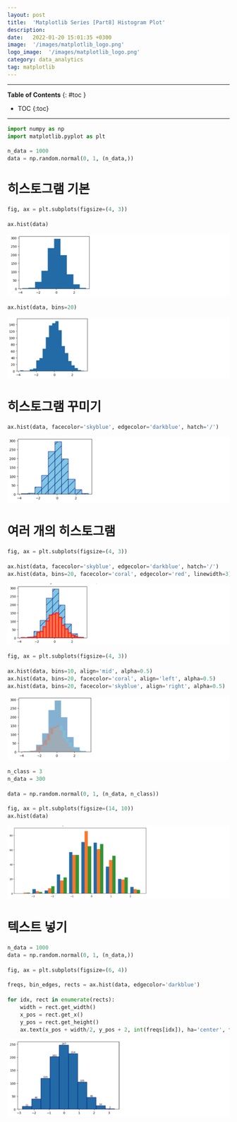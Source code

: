 ```yaml
---
layout: post
title:  'Matplotlib Series [Part8] Histogram Plot'
description: 
date:   2022-01-20 15:01:35 +0300
image:  '/images/matplotlib_logo.png'
logo_image:  '/images/matplotlib_logo.png'
category: data_analytics
tag: matplotlib
---
```

---
**Table of Contents**
{: #toc }
*  TOC
{:toc}

--- 

```py
import numpy as np
import matplotlib.pyplot as plt

n_data = 1000
data = np.random.normal(0, 1, (n_data,))
```

# 히스토그램 기본

```py
fig, ax = plt.subplots(figsize=(4, 3))

ax.hist(data)
```

![](/images/matplot_27.png)

```py
ax.hist(data, bins=20)
```

![](/images/matplot_28.png)

# 히스토그램 꾸미기

```py
ax.hist(data, facecolor='skyblue', edgecolor='darkblue', hatch='/')
```

![](/images/matplot_29.png)



# 여러 개의 히스토그램


```py
fig, ax = plt.subplots(figsize=(4, 3))

ax.hist(data, facecolor='skyblue', edgecolor='darkblue', hatch='/')
ax.hist(data, bins=20, facecolor='coral', edgecolor='red', linewidth=3)
```

![](/images/matplot_30.png)

```py
fig, ax = plt.subplots(figsize=(4, 3))

ax.hist(data, bins=10, align='mid', alpha=0.5)
ax.hist(data, bins=20, facecolor='coral', align='left', alpha=0.5)
ax.hist(data, bins=20, facecolor='skyblue', align='right', alpha=0.5)
```

![](/images/matplot_31.png)


```py
n_class = 3
n_data = 300

data = np.random.normal(0, 1, (n_data, n_class))

fig, ax = plt.subplots(figsize=(14, 10))
ax.hist(data)
```

![](/images/matplot_32.png)



# 텍스트 넣기

```py
n_data = 1000
data = np.random.normal(0, 1, (n_data,))

fig, ax = plt.subplots(figsize=(6, 4))

freqs, bin_edges, rects = ax.hist(data, edgecolor='darkblue')

for idx, rect in enumerate(rects):
    width = rect.get_width()
    x_pos = rect.get_x()
    y_pos = rect.get_height()
    ax.text(x_pos + width/2, y_pos + 2, int(freqs[idx]), ha='center', fontsize=8)
```

![](/images/matplot_33.png)


